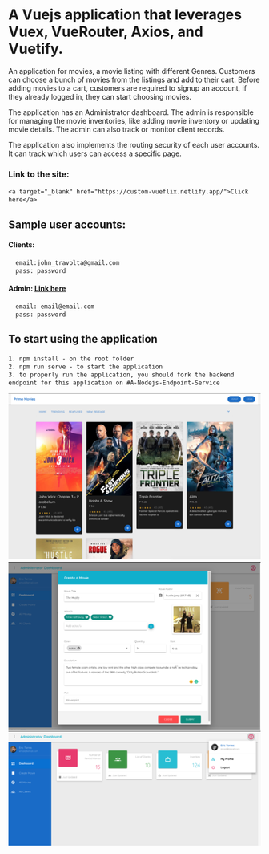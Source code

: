 # A Vuejs application that leverages Vuex, VueRouter, Axios, and Vuetify.

An application for movies, a movie listing with different Genres. Customers can choose a bunch of movies from the listings and add to their cart. Before adding movies to a cart, customers are required to signup an account, if they already logged in, they can start choosing movies. 

The application has an Administrator dashboard. The admin is responsible for managing the movie inventories, like adding movie inventory or updating movie details. The admin can also track or monitor client records.

The application also implements the routing security of each user accounts. It can track which users can access a specific page.

### Link to the site: 
```
<a target="_blank" href="https://custom-vueflix.netlify.app/">Click here</a>
```
## Sample user accounts:

#### Clients:
```
  email:john_travolta@gmail.com
  pass: password
```
 
#### Admin: <a href="https://custom-vueflix.netlify.app/admin/login">Link here</a>
```
  email: email@email.com  
  pass: password
```  
## To start using the application
```
1. npm install - on the root folder
2. npm run serve - to start the application
3. to properly run the application, you should fork the backend endpoint for this application on #A-Nodejs-Endpoint-Service
```
<img src="src/assets/thumbnail/Screen%20Shot%202020-09-13%20at%2011.13.28%20PM.png" />
<img src="src/assets/thumbnail/Screen%20Shot%202020-09-13%20at%2010.54.22%20PM.png"/>
<img src="src/assets/thumbnail/Screen%20Shot%202020-09-13%20at%2010.52.02%20PM.png"/>
